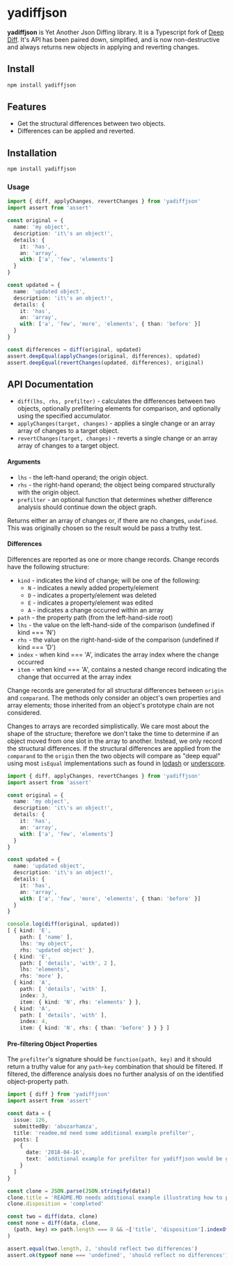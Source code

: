# yadiffjson

**yadiffjson** is Yet Another Json Diffing library. It is a Typescript fork of [Deep Diff](https://github.com/flitbit/diff). It's API has been paired down, simplified, and is now non-destructive and always returns new objects in applying and reverting changes.

## Install
```bash
npm install yadiffjson
```

## Features
* Get the structural differences between two objects.
* Differences can be applied and reverted.

## Installation
```bash
npm install yadiffjson
```

### Usage
```typescript
import { diff, applyChanges, revertChanges } from 'yadiffjson'
import assert from 'assert'

const original = {
  name: 'my object',
  description: 'it\'s an object!',
  details: {
    it: 'has',
    an: 'array',
    with: ['a', 'few', 'elements']
  }
}

const updated = {
  name: 'updated object',
  description: 'it\'s an object!',
  details: {
    it: 'has',
    an: 'array',
    with: ['a', 'few', 'more', 'elements', { than: 'before' }]
  }
}

const differences = diff(original, updated)
assert.deepEqual(applyChanges(original, differences), updated)
assert.deepEqual(revertChanges(updated, differences), original)
```

## API Documentation
* `diff(lhs, rhs, prefilter)` - calculates the differences between two objects, optionally prefiltering elements for comparison, and optionally using the specified accumulator.
* `applyChanges(target, changes)` - applies a single change or an array array of changes to a target object.
* `revertChanges(target, changes)` - reverts a single change or an array array of changes to a target object.

#### Arguments

* `lhs` - the left-hand operand; the origin object.
* `rhs` - the right-hand operand; the object being compared structurally with the origin object.
* `prefilter` - an optional function that determines whether difference analysis should continue down the object graph.

Returns either an array of changes or, if there are no changes, `undefined`. This was originally chosen so the result would be pass a truthy test.

#### Differences
Differences are reported as one or more change records. Change records have the following structure:

* `kind` - indicates the kind of change; will be one of the following:
  * `N` - indicates a newly added property/element
  * `D` - indicates a property/element was deleted
  * `E` - indicates a property/element was edited
  * `A` - indicates a change occurred within an array
* `path` - the property path (from the left-hand-side root)
* `lhs` - the value on the left-hand-side of the comparison (undefined if kind === 'N')
* `rhs` - the value on the right-hand-side of the comparison (undefined if kind === 'D')
* `index` - when kind === 'A', indicates the array index where the change occurred
* `item` - when kind === 'A', contains a nested change record indicating the change that occurred at the array index

Change records are generated for all structural differences between `origin` and `comparand`. The methods only consider an object's own properties and array elements; those inherited from an object's prototype chain are not considered.

Changes to arrays are recorded simplistically. We care most about the shape of the structure; therefore we don't take the time to determine if an object moved from one slot in the array to another. Instead, we only record the structural
differences. If the structural differences are applied from the `comparand` to the `origin` then the two objects will compare as "deep equal" using most `isEqual` implementations such as found in [lodash](https://github.com/bestiejs/lodash) or [underscore](http://underscorejs.org/).

```typescript
import { diff, applyChanges, revertChanges } from 'yadiffjson'
import assert from 'assert'

const original = {
  name: 'my object',
  description: 'it\'s an object!',
  details: {
    it: 'has',
    an: 'array',
    with: ['a', 'few', 'elements']
  }
}

const updated = {
  name: 'updated object',
  description: 'it\'s an object!',
  details: {
    it: 'has',
    an: 'array',
    with: ['a', 'few', 'more', 'elements', { than: 'before' }]
  }
}

console.log(diff(original, updated))
[ { kind: 'E',
    path: [ 'name' ],
    lhs: 'my object',
    rhs: 'updated object' },
  { kind: 'E',
    path: [ 'details', 'with', 2 ],
    lhs: 'elements',
    rhs: 'more' },
  { kind: 'A',
    path: [ 'details', 'with' ],
    index: 3,
    item: { kind: 'N', rhs: 'elements' } },
  { kind: 'A',
    path: [ 'details', 'with' ],
    index: 4,
    item: { kind: 'N', rhs: { than: 'before' } } } ]
```

#### Pre-filtering Object Properties

The `prefilter`'s signature should be `function(path, key)` and it should return a truthy value for any `path`-`key` combination that should be filtered. If filtered, the difference analysis does no further analysis of on the identified object-property path.

```typescript
import { diff } from 'yadiffjson'
import assert from 'assert'

const data = {
  issue: 126,
  submittedBy: 'abuzarhamza',
  title: 'readme.md need some additional example prefilter',
  posts: [
    {
      date: '2018-04-16',
      text: `additional example for prefilter for yadiffjson would be great.`
    }
  ]
}

const clone = JSON.parse(JSON.stringify(data))
clone.title = 'README.MD needs additional example illustrating how to prefilter'
clone.disposition = 'completed'

const two = diff(data, clone)
const none = diff(data, clone,
  (path, key) => path.length === 0 && ~['title', 'disposition'].indexOf(key)
)

assert.equal(two.length, 2, 'should reflect two differences')
assert.ok(typeof none === 'undefined', 'should reflect no differences')
```
